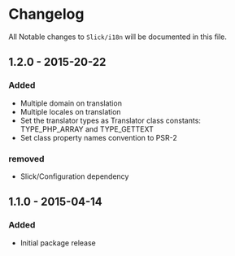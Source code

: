 # Changelog

All Notable changes to `Slick/i18n` will be documented in this file.

## 1.2.0 - 2015-20-22

### Added
- Multiple domain on translation
- Multiple locales on translation
- Set the translator types as Translator class constants:
  TYPE_PHP_ARRAY and TYPE_GETTEXT
- Set class property names convention to PSR-2

### removed
- Slick/Configuration dependency

## 1.1.0 - 2015-04-14

### Added
- Initial package release